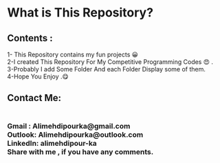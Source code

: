 <html>
<head>
 <meta charset="UTF-8">
</head>
<body>
    <h1>What is This Repository?</h1>    
<h2>Contents : </h2>
<p>1- This Repository contains my fun projects &#128512;
<br>2-I created This Repository For My Competitive Programming Codes &#128525 .
<br>3-Probably I add Some Folder And each Folder Display some of them.
<br>4-Hope You Enjoy .&#128523
</p>
<h2>
Contact Me:     
</h2>    
<h3><br><link>Gmail :  Alimehdipourka@gmail.com
<br>Outlook:  Alimehdipourka@outlook.com
<br>LinkedIn:  alimehdipour-ka
<br>Share with me , if you have any comments.
</h3>
</body>    
</html>    